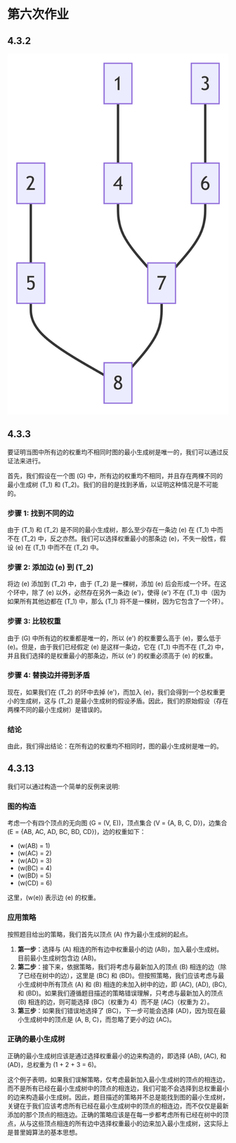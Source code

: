 # 第六次作业

## 4.3.2

![](./img/1.png)

## 4.3.3
要证明当图中所有边的权重均不相同时图的最小生成树是唯一的，我们可以通过反证法来进行。

首先，我们假设在一个图 \(G\) 中，所有边的权重均不相同，并且存在两棵不同的最小生成树 \(T_1\) 和 \(T_2\)。我们的目的是找到矛盾，以证明这种情况是不可能的。

### 步骤 1: 找到不同的边

由于 \(T_1\) 和 \(T_2\) 是不同的最小生成树，那么至少存在一条边 \(e\) 在 \(T_1\) 中而不在 \(T_2\) 中，反之亦然。我们可以选择权重最小的那条边 \(e\)，不失一般性，假设 \(e\) 在 \(T_1\) 中而不在 \(T_2\) 中。

### 步骤 2: 添加边 \(e\) 到 \(T_2\)

将边 \(e\) 添加到 \(T_2\) 中，由于 \(T_2\) 是一棵树，添加 \(e\) 后会形成一个环。在这个环中，除了 \(e\) 以外，必然存在另外一条边 \(e'\)，使得 \(e'\) 不在 \(T_1\) 中（因为如果所有其他边都在 \(T_1\) 中，那么 \(T_1\) 将不是一棵树，因为它包含了一个环）。

### 步骤 3: 比较权重

由于 \(G\) 中所有边的权重都是唯一的，所以 \(e'\) 的权重要么高于 \(e\)，要么低于 \(e\)。但是，由于我们已经假定 \(e\) 是这样一条边，它在 \(T_1\) 中而不在 \(T_2\) 中，并且我们选择的是权重最小的那条边，所以 \(e'\) 的权重必须高于 \(e\) 的权重。

### 步骤 4: 替换边并得到矛盾

现在，如果我们在 \(T_2\) 的环中去掉 \(e'\)，而加入 \(e\)，我们会得到一个总权重更小的生成树，这与 \(T_2\) 是最小生成树的假设矛盾。因此，我们的原始假设（存在两棵不同的最小生成树）是错误的。

### 结论

由此，我们得出结论：在所有边的权重均不相同时，图的最小生成树是唯一的。

## 4.3.13

我们可以通过构造一个简单的反例来说明:

### 图的构造

考虑一个有四个顶点的无向图 \(G = (V, E)\)，顶点集合 \(V = \{A, B, C, D\}\)，边集合 \(E = \{AB, AC, AD, BC, BD, CD\}\)，边的权重如下：

- \(w(AB) = 1\)
- \(w(AC) = 2\)
- \(w(AD) = 3\)
- \(w(BC) = 4\)
- \(w(BD) = 5\)
- \(w(CD) = 6\)

这里，\(w(e)\) 表示边 \(e\) 的权重。

### 应用策略

按照题目给出的策略，我们首先以顶点 \(A\) 作为最小生成树的起点。

1. **第一步**：选择与 \(A\) 相连的所有边中权重最小的边 \(AB\)，加入最小生成树。目前最小生成树包含边 \(AB\)。
2. **第二步**：接下来，依据策略，我们将考虑与最新加入的顶点 \(B\) 相连的边（除了已经在树中的边），这里是 \(BC\) 和 \(BD\)。但按照策略，我们应该考虑与最小生成树中所有顶点 \(A\) 和 \(B\) 相连的未加入树中的边，即 \(AC\), \(AD\), \(BC\), 和 \(BD\)。如果我们遵循题目描述的策略错误理解，只考虑与最新加入的顶点 \(B\) 相连的边，则可能选择 \(BC\)（权重为 4）而不是 \(AC\)（权重为 2）。
3. **第三步**：如果我们错误地选择了 \(BC\)，下一步可能会选择 \(AD\)，因为现在最小生成树中的顶点是 \(A, B, C\)，而忽略了更小的边 \(AC\)。

### 正确的最小生成树

正确的最小生成树应该是通过选择权重最小的边来构造的，即选择 \(AB\), \(AC\), 和 \(AD\)，总权重为 \(1 + 2 + 3 = 6\)。

这个例子表明，如果我们误解策略，仅考虑最新加入最小生成树的顶点的相连边，而不是所有已经在最小生成树中的顶点的相连边，我们可能不会选择到总权重最小的边来构造最小生成树。因此，题目描述的策略并不总是能找到图的最小生成树，关键在于我们应该考虑所有已经在最小生成树中的顶点的相连边，而不仅仅是最新添加的那个顶点的相连边。正确的策略应该是在每一步都考虑所有已经在树中的顶点，从与这些顶点相连的所有边中选择权重最小的边来加入最小生成树，这实际上是普里姆算法的基本思想。